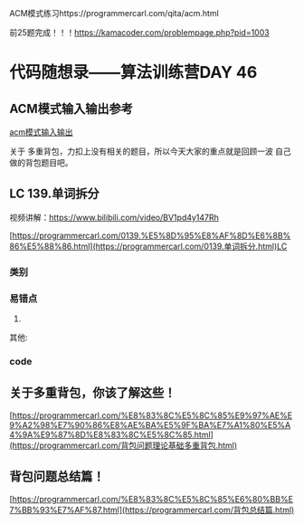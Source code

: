 ACM模式练习https://programmercarl.com/qita/acm.html

前25题完成！！！https://kamacoder.com/problempage.php?pid=1003

# 代码随想录——算法训练营DAY 46

## ACM模式输入输出参考
[acm模式输入输出](https://blog.csdn.net/qq_46046431/article/details/129266738?ops_request_misc=%257B%2522request%255Fid%2522%253A%2522170488815716800197032506%2522%252C%2522scm%2522%253A%252220140713.130102334.pc%255Fall.%2522%257D&request_id=170488815716800197032506&biz_id=0&utm_medium=distribute.pc_search_result.none-task-blog-2~all~first_rank_ecpm_v1~rank_v31_ecpm-2-129266738-null-null.142%5Ev99%5Epc_search_result_base6&utm_term=acm%E6%A8%A1%E5%BC%8F%E8%AF%BB%E5%85%A5vector&spm=1018.2226.3001.4187)

关于 多重背包，力扣上没有相关的题目，所以今天大家的重点就是回顾一波 自己做的背包题目吧。 

 

## LC 139.单词拆分 

视频讲解：https://www.bilibili.com/video/BV1pd4y147Rh

[https://programmercarl.com/0139.%E5%8D%95%E8%AF%8D%E6%8B%86%E5%88%86.html](https://programmercarl.com/0139.单词拆分.html)LC 

### 类别



### 易错点

1. 

其他:

### code

 

## 关于多重背包，你该了解这些！ 

[https://programmercarl.com/%E8%83%8C%E5%8C%85%E9%97%AE%E9%A2%98%E7%90%86%E8%AE%BA%E5%9F%BA%E7%A1%80%E5%A4%9A%E9%87%8D%E8%83%8C%E5%8C%85.html](https://programmercarl.com/背包问题理论基础多重背包.html)

 

##  背包问题总结篇！ 

[https://programmercarl.com/%E8%83%8C%E5%8C%85%E6%80%BB%E7%BB%93%E7%AF%87.html](https://programmercarl.com/背包总结篇.html)